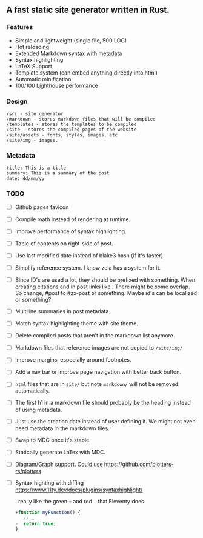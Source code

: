 ## A fast static site generator written in Rust.

### Features

- Simple and lightweight (single file, 500 LOC)
- Hot reloading
- Extended Markdown syntax with metadata
- Syntax highlighting
- LaTeX Support
- Template system (can embed anything directly into html)
- Automatic minification
- 100/100 Lighthouse performance

### Design

```
/src - site generator
/markdown - stores markdown files that will be compiled
/templates - stores the templates to be compiled
/site - stores the compiled pages of the website
/site/assets - fonts, styles, images, etc
/site/img - images.
```

### Metadata

```
title: This is a title 
summary: This is a summary of the post
date: dd/mm/yy
```

### TODO

- [ ] Github pages favicon
- [ ] Compile math instead of rendering at runtime. 
- [ ] Improve performance of syntax highlighting.
- [ ] Table of contents on right-side of post. 
- [ ] Use last modified date instead of blake3 hash (if it's faster).
- [ ] Simplify reference system. I know zola has a system for it.
- [ ] Since ID's are used a lot, they should be prefixed with something. When creating citations and in post links like [](#blog). There might be some overlap. So change, #post to #zx-post or something. Maybe id's can be localized or something?
- [ ] Multiline summaries in post metadata.
- [ ] Match syntax highlighting theme with site theme.
- [ ] Delete compiled posts that aren't in the markdown list anymore.
- [ ] Markdown files that reference images are not copied to `/site/img/`
- [ ] Improve margins, especially around footnotes.
- [ ] Add a nav bar or improve page navigation with better back button.
- [ ] `html` files that are in `site/` but note `markdown/` will not be removed automatically.
- [ ] The first h1 in a markdown file should probably be the heading instead of using metadata.
- [ ] Just use the creation date instead of user defining it. We might not even need metadata in the markdown files.
- [ ] Swap to MDC once it's stable.
- [ ] Statically generate LaTex with MDC. 
- [ ] Diagram/Graph support. Could use https://github.com/plotters-rs/plotters
- [ ] Syntax highting with diffing
      https://www.11ty.dev/docs/plugins/syntaxhighlight/

   I really like the green `+` and red `-` that Eleventy does.

   ```js
   +function myFunction() {
      // …
   -  return true;
   }
   ```